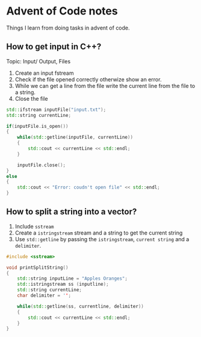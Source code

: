 # Advent of Code notes

Things I learn from doing tasks in advent of code.

## How to get input in C++?

Topic: Input/ Output, Files

1. Create an input fstream
2. Check if the file opened correctly otherwize show an error.
3. While we can get a line from the file write the current line from the file to a string.
4. Close the file

```cpp
std::ifstream inputFile("input.txt");
std::string currentLine;

if(inputFile.is_open())
{
    while(std::getline(inputFile, currentLine))
    {
        std::cout << currentLine << std::endl;
    }

    inputFile.close();
}
else
{
    std::cout << "Error: coudn't open file" << std::endl;
}
```

## How to split a string into a vector?

1. Include `sstream`
2. Create a `istringstream` stream and a string to get the current string
3. Use `std::getline` by passing the `istringstream`, `current string` and a `delimiter`.

```cpp
#include <sstream>

void printSplitString()
{
    std::string inputLine = "Apples Oranges";
    std::istringstream ss (inputline);
    std::string currentLine;
    char delimiter = '';

    while(std::getline(ss, currentline, delimiter))
    {
        std::cout << currentLine << std::endl;
    }
}

```

